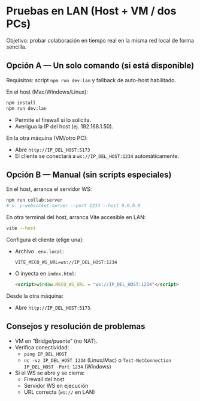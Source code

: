 # Pruebas en LAN (Host + VM / dos PCs)

Objetivo: probar colaboración en tiempo real en la misma red local de forma sencilla.

## Opción A — Un solo comando (si está disponible)
Requisitos: script `npm run dev:lan` y fallback de auto-host habilitado.

En el host (Mac/Windows/Linux):
```bash
npm install
npm run dev:lan
```
- Permite el firewall si lo solicita.
- Averigua la IP del host (ej. 192.168.1.50).

En la otra máquina (VM/otro PC):
- Abre `http://IP_DEL_HOST:5173`
- El cliente se conectará a `ws://IP_DEL_HOST:1234` automáticamente.

## Opción B — Manual (sin scripts especiales)
En el host, arranca el servidor WS:
```bash
npm run collab:server
# o: y-websocket-server --port 1234 --host 0.0.0.0
```
En otra terminal del host, arranca Vite accesible en LAN:
```bash
vite --host
```
Configura el cliente (elige una):
- Archivo `.env.local`:
  ```
  VITE_MECO_WS_URL=ws://IP_DEL_HOST:1234
  ```
- O inyecta en `index.html`:
  ```html
  <script>window.MECO_WS_URL = "ws://IP_DEL_HOST:1234"</script>
  ```

Desde la otra máquina:
- Abre `http://IP_DEL_HOST:5173`.

## Consejos y resolución de problemas
- VM en “Bridge/puente” (no NAT).
- Verifica conectividad:
  - `ping IP_DEL_HOST`
  - `nc -vz IP_DEL_HOST 1234` (Linux/Mac) o `Test-NetConnection IP_DEL_HOST -Port 1234` (Windows)
- Si el WS se abre y se cierra:
  - Firewall del host
  - Servidor WS en ejecución
  - URL correcta (`ws://` en LAN)
